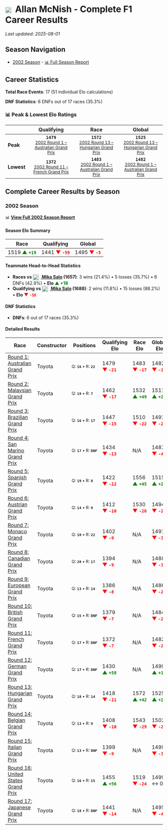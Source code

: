 # <img src="https://upload.wikimedia.org/wikipedia/commons/thumb/8/83/Flag_of_the_United_Kingdom_%283-5%29.svg/512px-Flag_of_the_United_Kingdom_%283-5%29.svg.png?20250726143817" alt="United Kingdom" width="20" height="auto" style="vertical-align: middle; margin-right: 5px;" onerror="this.outerHTML='🇬🇧'; this.style.marginRight='5px';"/> Allan McNish - Complete F1 Career Results

*Last updated: 2025-08-01*

## Season Navigation

- [2002 Season](#2002-season) - [📊 Full Season Report](../seasons/2002-season-report)

## Career Statistics

**Total Race Events**: 17 (51 individual Elo calculations)

**DNF Statistics**: 6 DNFs out of 17 races (35.3%)

### 📊 Peak & Lowest Elo Ratings

| &nbsp; | Qualifying | Race | Global |
|-------|------------|------|--------|
| **Peak** | <center>**`1479`**<br/><small>[2002 Round 1 – Australian Grand Prix](../seasons/2002-season-report#round-1-australian-grand-prix)</small></center> | <center>**`1572`**<br/><small>[2002 Round 13 – Hungarian Grand Prix](../seasons/2002-season-report#round-13-hungarian-grand-prix)</small></center> | <center>**`1525`**<br/><small>[2002 Round 13 – Hungarian Grand Prix](../seasons/2002-season-report#round-13-hungarian-grand-prix)</small></center> |
| **Lowest** | <center>**`1372`**<br/><small>[2002 Round 11 – French Grand Prix](../seasons/2002-season-report#round-11-french-grand-prix)</small></center> | <center>**`1483`**<br/><small>[2002 Round 1 – Australian Grand Prix](../seasons/2002-season-report#round-1-australian-grand-prix)</small></center> | <center>**`1482`**<br/><small>[2002 Round 1 – Australian Grand Prix](../seasons/2002-season-report#round-1-australian-grand-prix)</small></center> |


## Complete Career Results by Season

### 2002 Season

📊 **[View Full 2002 Season Report](../seasons/2002-season-report)**

#### Season Elo Summary

| Race | Qualifying | Global |
|------|------------|--------|
| 1519 **<span style="color: green;">▲&nbsp;`+19`</span>** | 1441 **<span style="color: red;">▼&nbsp;`-59`</span>** | 1495 **<span style="color: red;">▼&nbsp;`-5`</span>** |

#### Teammate Head-to-Head Statistics

- **Races vs [<img src="https://upload.wikimedia.org/wikipedia/commons/b/bc/Flag_of_Finland.svg" alt="Finland" width="20" height="auto" style="vertical-align: middle; margin-right: 5px;" onerror="this.outerHTML='🇫🇮'; this.style.marginRight='5px';"/> Mika Salo](mika-salo) (1657)**: 3 wins (21.4%) • 5 losses (35.7%) • 6 DNFs (42.9%) • **Elo <span style="color: green;">▲&nbsp;+18</span>**
- **Qualifying vs [<img src="https://upload.wikimedia.org/wikipedia/commons/b/bc/Flag_of_Finland.svg" alt="Finland" width="20" height="auto" style="vertical-align: middle; margin-right: 5px;" onerror="this.outerHTML='🇫🇮'; this.style.marginRight='5px';"/> Mika Salo](mika-salo) (1688)**: 2 wins (11.8%) • 15 losses (88.2%) • **Elo <span style="color: red;">▼&nbsp;`-58`</span>**

#### DNF Statistics

- **DNFs**: 6 out of 17 races (35.3%)

#### Detailed Results

| Race | Constructor | Positions | Qualifying Elo | Race Elo | Global Elo | Teammate |
|------|-------------|-----------|----------------|----------|------------|----------|
| [Round 1: Australian Grand Prix](../seasons/2002-season-report#round-1-australian-grand-prix) | Toyota | <small>Q:&nbsp;**`16`**&nbsp;•&nbsp;R:&nbsp;**`22`**</small> | 1479 **<span style="color: red;">▼&nbsp;`-21`</span>** | 1483 **<span style="color: red;">▼&nbsp;`-17`</span>** | 1482 **<span style="color: red;">▼&nbsp;`-18`</span>** | [<img src="https://upload.wikimedia.org/wikipedia/commons/b/bc/Flag_of_Finland.svg" alt="Finland" width="20" height="auto" style="vertical-align: middle; margin-right: 5px;" onerror="this.outerHTML='🇫🇮'; this.style.marginRight='5px';"/> Mika Salo](mika-salo)<br/><small>Q:&nbsp;**`14`**&nbsp;•&nbsp;R:&nbsp;**`6`**</small> |
| [Round 2: Malaysian Grand Prix](../seasons/2002-season-report#round-2-malaysian-grand-prix) | Toyota | <small>Q:&nbsp;**`19`**&nbsp;•&nbsp;R:&nbsp;**`7`**</small> | 1462 **<span style="color: red;">▼&nbsp;`-17`</span>** | 1532 **<span style="color: green;">▲&nbsp;`+49`</span>** | 1511 **<span style="color: green;">▲&nbsp;`+29`</span>** | [<img src="https://upload.wikimedia.org/wikipedia/commons/b/bc/Flag_of_Finland.svg" alt="Finland" width="20" height="auto" style="vertical-align: middle; margin-right: 5px;" onerror="this.outerHTML='🇫🇮'; this.style.marginRight='5px';"/> Mika Salo](mika-salo)<br/><small>Q:&nbsp;**`10`**&nbsp;•&nbsp;R:&nbsp;**`12`**</small> |
| [Round 3: Brazilian Grand Prix](../seasons/2002-season-report#round-3-brazilian-grand-prix) | Toyota | <small>Q:&nbsp;**`16`**&nbsp;•&nbsp;R:&nbsp;**`17`**</small> | 1447 **<span style="color: red;">▼&nbsp;`-15`</span>** | 1510 **<span style="color: red;">▼&nbsp;`-22`</span>** | 1491 **<span style="color: red;">▼&nbsp;`-20`</span>** | [<img src="https://upload.wikimedia.org/wikipedia/commons/b/bc/Flag_of_Finland.svg" alt="Finland" width="20" height="auto" style="vertical-align: middle; margin-right: 5px;" onerror="this.outerHTML='🇫🇮'; this.style.marginRight='5px';"/> Mika Salo](mika-salo)<br/><small>Q:&nbsp;**`10`**&nbsp;•&nbsp;R:&nbsp;**`6`**</small> |
| [Round 4: San Marino Grand Prix](../seasons/2002-season-report#round-4-san-marino-grand-prix) | Toyota | <small>Q:&nbsp;**`17`**&nbsp;•&nbsp;R:&nbsp;**`DNF`**</small> | 1434 **<span style="color: red;">▼&nbsp;`-13`</span>** | N/A | 1487 **<span style="color: red;">▼&nbsp;`-4`</span>** | [<img src="https://upload.wikimedia.org/wikipedia/commons/b/bc/Flag_of_Finland.svg" alt="Finland" width="20" height="auto" style="vertical-align: middle; margin-right: 5px;" onerror="this.outerHTML='🇫🇮'; this.style.marginRight='5px';"/> Mika Salo](mika-salo)<br/><small>Q:&nbsp;**`16`**&nbsp;•&nbsp;R:&nbsp;**`DNF`**</small> |
| [Round 5: Spanish Grand Prix](../seasons/2002-season-report#round-5-spanish-grand-prix) | Toyota | <small>Q:&nbsp;**`19`**&nbsp;•&nbsp;R:&nbsp;**`8`**</small> | 1422 **<span style="color: red;">▼&nbsp;`-12`</span>** | 1556 **<span style="color: green;">▲&nbsp;`+45`</span>** | 1515 **<span style="color: green;">▲&nbsp;`+28`</span>** | [<img src="https://upload.wikimedia.org/wikipedia/commons/b/bc/Flag_of_Finland.svg" alt="Finland" width="20" height="auto" style="vertical-align: middle; margin-right: 5px;" onerror="this.outerHTML='🇫🇮'; this.style.marginRight='5px';"/> Mika Salo](mika-salo)<br/><small>Q:&nbsp;**`17`**&nbsp;•&nbsp;R:&nbsp;**`9`**</small> |
| [Round 6: Austrian Grand Prix](../seasons/2002-season-report#round-6-austrian-grand-prix) | Toyota | <small>Q:&nbsp;**`14`**&nbsp;•&nbsp;R:&nbsp;**`9`**</small> | 1412 **<span style="color: red;">▼&nbsp;`-10`</span>** | 1530 **<span style="color: red;">▼&nbsp;`-26`</span>** | 1494 **<span style="color: red;">▼&nbsp;`-21`</span>** | [<img src="https://upload.wikimedia.org/wikipedia/commons/b/bc/Flag_of_Finland.svg" alt="Finland" width="20" height="auto" style="vertical-align: middle; margin-right: 5px;" onerror="this.outerHTML='🇫🇮'; this.style.marginRight='5px';"/> Mika Salo](mika-salo)<br/><small>Q:&nbsp;**`10`**&nbsp;•&nbsp;R:&nbsp;**`8`**</small> |
| [Round 7: Monaco Grand Prix](../seasons/2002-season-report#round-7-monaco-grand-prix) | Toyota | <small>Q:&nbsp;**`10`**&nbsp;•&nbsp;R:&nbsp;**`22`**</small> | 1402 **<span style="color: red;">▼&nbsp;`-9`</span>** | N/A | 1491 **<span style="color: red;">▼&nbsp;`-3`</span>** | [<img src="https://upload.wikimedia.org/wikipedia/commons/b/bc/Flag_of_Finland.svg" alt="Finland" width="20" height="auto" style="vertical-align: middle; margin-right: 5px;" onerror="this.outerHTML='🇫🇮'; this.style.marginRight='5px';"/> Mika Salo](mika-salo)<br/><small>Q:&nbsp;**`9`**&nbsp;•&nbsp;R:&nbsp;**`DNF`**</small> |
| [Round 8: Canadian Grand Prix](../seasons/2002-season-report#round-8-canadian-grand-prix) | Toyota | <small>Q:&nbsp;**`20`**&nbsp;•&nbsp;R:&nbsp;**`17`**</small> | 1394 **<span style="color: red;">▼&nbsp;`-9`</span>** | N/A | 1488 **<span style="color: red;">▼&nbsp;`-3`</span>** | [<img src="https://upload.wikimedia.org/wikipedia/commons/b/bc/Flag_of_Finland.svg" alt="Finland" width="20" height="auto" style="vertical-align: middle; margin-right: 5px;" onerror="this.outerHTML='🇫🇮'; this.style.marginRight='5px';"/> Mika Salo](mika-salo)<br/><small>Q:&nbsp;**`18`**&nbsp;•&nbsp;R:&nbsp;**`DNF`**</small> |
| [Round 9: European Grand Prix](../seasons/2002-season-report#round-9-european-grand-prix) | Toyota | <small>Q:&nbsp;**`13`**&nbsp;•&nbsp;R:&nbsp;**`14`**</small> | 1386 **<span style="color: red;">▼&nbsp;`-8`</span>** | N/A | 1486 **<span style="color: red;">▼&nbsp;`-2`</span>** | [<img src="https://upload.wikimedia.org/wikipedia/commons/b/bc/Flag_of_Finland.svg" alt="Finland" width="20" height="auto" style="vertical-align: middle; margin-right: 5px;" onerror="this.outerHTML='🇫🇮'; this.style.marginRight='5px';"/> Mika Salo](mika-salo)<br/><small>Q:&nbsp;**`10`**&nbsp;•&nbsp;R:&nbsp;**`DNF`**</small> |
| [Round 10: British Grand Prix](../seasons/2002-season-report#round-10-british-grand-prix) | Toyota | <small>Q:&nbsp;**`15`**&nbsp;•&nbsp;R:&nbsp;**`DNF`**</small> | 1379 **<span style="color: red;">▼&nbsp;`-7`</span>** | N/A | 1484 **<span style="color: red;">▼&nbsp;`-2`</span>** | [<img src="https://upload.wikimedia.org/wikipedia/commons/b/bc/Flag_of_Finland.svg" alt="Finland" width="20" height="auto" style="vertical-align: middle; margin-right: 5px;" onerror="this.outerHTML='🇫🇮'; this.style.marginRight='5px';"/> Mika Salo](mika-salo)<br/><small>Q:&nbsp;**`8`**&nbsp;•&nbsp;R:&nbsp;**`DNF`**</small> |
| [Round 11: French Grand Prix](../seasons/2002-season-report#round-11-french-grand-prix) | Toyota | <small>Q:&nbsp;**`17`**&nbsp;•&nbsp;R:&nbsp;**`DNF`**</small> | 1372 **<span style="color: red;">▼&nbsp;`-7`</span>** | N/A | 1482 **<span style="color: red;">▼&nbsp;`-2`</span>** | [<img src="https://upload.wikimedia.org/wikipedia/commons/b/bc/Flag_of_Finland.svg" alt="Finland" width="20" height="auto" style="vertical-align: middle; margin-right: 5px;" onerror="this.outerHTML='🇫🇮'; this.style.marginRight='5px';"/> Mika Salo](mika-salo)<br/><small>Q:&nbsp;**`16`**&nbsp;•&nbsp;R:&nbsp;**`DNF`**</small> |
| [Round 12: German Grand Prix](../seasons/2002-season-report#round-12-german-grand-prix) | Toyota | <small>Q:&nbsp;**`17`**&nbsp;•&nbsp;R:&nbsp;**`DNF`**</small> | 1430 **<span style="color: green;">▲&nbsp;`+58`</span>** | N/A | 1499 **<span style="color: green;">▲&nbsp;`+17`</span>** | [<img src="https://upload.wikimedia.org/wikipedia/commons/b/bc/Flag_of_Finland.svg" alt="Finland" width="20" height="auto" style="vertical-align: middle; margin-right: 5px;" onerror="this.outerHTML='🇫🇮'; this.style.marginRight='5px';"/> Mika Salo](mika-salo)<br/><small>Q:&nbsp;**`19`**&nbsp;•&nbsp;R:&nbsp;**`9`**</small> |
| [Round 13: Hungarian Grand Prix](../seasons/2002-season-report#round-13-hungarian-grand-prix) | Toyota | <small>Q:&nbsp;**`18`**&nbsp;•&nbsp;R:&nbsp;**`14`**</small> | 1418 **<span style="color: red;">▼&nbsp;`-11`</span>** | 1572 **<span style="color: green;">▲&nbsp;`+42`</span>** | 1525 **<span style="color: green;">▲&nbsp;`+26`</span>** | [<img src="https://upload.wikimedia.org/wikipedia/commons/b/bc/Flag_of_Finland.svg" alt="Finland" width="20" height="auto" style="vertical-align: middle; margin-right: 5px;" onerror="this.outerHTML='🇫🇮'; this.style.marginRight='5px';"/> Mika Salo](mika-salo)<br/><small>Q:&nbsp;**`17`**&nbsp;•&nbsp;R:&nbsp;**`15`**</small> |
| [Round 14: Belgian Grand Prix](../seasons/2002-season-report#round-14-belgian-grand-prix) | Toyota | <small>Q:&nbsp;**`13`**&nbsp;•&nbsp;R:&nbsp;**`9`**</small> | 1408 **<span style="color: red;">▼&nbsp;`-10`</span>** | 1543 **<span style="color: red;">▼&nbsp;`-29`</span>** | 1502 **<span style="color: red;">▼&nbsp;`-23`</span>** | [<img src="https://upload.wikimedia.org/wikipedia/commons/b/bc/Flag_of_Finland.svg" alt="Finland" width="20" height="auto" style="vertical-align: middle; margin-right: 5px;" onerror="this.outerHTML='🇫🇮'; this.style.marginRight='5px';"/> Mika Salo](mika-salo)<br/><small>Q:&nbsp;**`9`**&nbsp;•&nbsp;R:&nbsp;**`7`**</small> |
| [Round 15: Italian Grand Prix](../seasons/2002-season-report#round-15-italian-grand-prix) | Toyota | <small>Q:&nbsp;**`13`**&nbsp;•&nbsp;R:&nbsp;**`DNF`**</small> | 1399 **<span style="color: red;">▼&nbsp;`-9`</span>** | N/A | 1499 **<span style="color: red;">▼&nbsp;`-3`</span>** | [<img src="https://upload.wikimedia.org/wikipedia/commons/b/bc/Flag_of_Finland.svg" alt="Finland" width="20" height="auto" style="vertical-align: middle; margin-right: 5px;" onerror="this.outerHTML='🇫🇮'; this.style.marginRight='5px';"/> Mika Salo](mika-salo)<br/><small>Q:&nbsp;**`10`**&nbsp;•&nbsp;R:&nbsp;**`11`**</small> |
| [Round 16: United States Grand Prix](../seasons/2002-season-report#round-16-united-states-grand-prix) | Toyota | <small>Q:&nbsp;**`16`**&nbsp;•&nbsp;R:&nbsp;**`15`**</small> | 1455 **<span style="color: green;">▲&nbsp;`+56`</span>** | 1519 **<span style="color: red;">▼&nbsp;`-24`</span>** | 1499 ↔ 0 | [<img src="https://upload.wikimedia.org/wikipedia/commons/b/bc/Flag_of_Finland.svg" alt="Finland" width="20" height="auto" style="vertical-align: middle; margin-right: 5px;" onerror="this.outerHTML='🇫🇮'; this.style.marginRight='5px';"/> Mika Salo](mika-salo)<br/><small>Q:&nbsp;**`19`**&nbsp;•&nbsp;R:&nbsp;**`14`**</small> |
| [Round 17: Japanese Grand Prix](../seasons/2002-season-report#round-17-japanese-grand-prix) | Toyota | <small>Q:&nbsp;**`18`**&nbsp;•&nbsp;R:&nbsp;**`DNF`**</small> | 1441 **<span style="color: red;">▼&nbsp;`-14`</span>** | N/A | 1495 **<span style="color: red;">▼&nbsp;`-4`</span>** | [<img src="https://upload.wikimedia.org/wikipedia/commons/b/bc/Flag_of_Finland.svg" alt="Finland" width="20" height="auto" style="vertical-align: middle; margin-right: 5px;" onerror="this.outerHTML='🇫🇮'; this.style.marginRight='5px';"/> Mika Salo](mika-salo)<br/><small>Q:&nbsp;**`13`**&nbsp;•&nbsp;R:&nbsp;**`8`**</small> |

